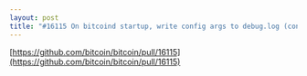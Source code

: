 ```yaml
---
layout: post
title: "#16115 On bitcoind startup, write config args to debug.log (config)"
---
```


[https://github.com/bitcoin/bitcoin/pull/16115](https://github.com/bitcoin/bitcoin/pull/16115)
